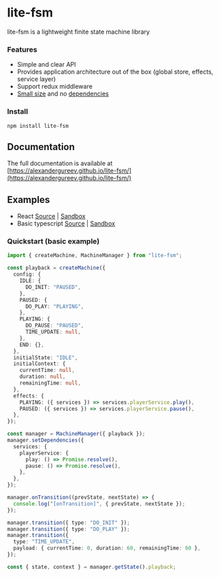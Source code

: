 # lite-fsm

lite-fsm is a lightweight finite state machine library

### Features

- Simple and clear API
- Provides application architecture out of the box (global store, effects, service layer)
- Support redux middleware
- [Small size](https://bundlephobia.com/package/lite-fsm) and no [dependencies](./package.json)

### Install

    npm install lite-fsm

## Documentation

The full documentation is available at [https://alexandergureev.github.io/lite-fsm/](https://alexandergureev.github.io/lite-fsm/)

## Examples

- React [Source](./examples/react.tsx) | [Sandbox]()
- Basic typescript [Source](./examples/basic.ts) | [Sandbox]()

### Quickstart (basic example)

```ts
import { createMachine, MachineManager } from "lite-fsm";

const playback = createMachine({
  config: {
    IDLE: {
      DO_INIT: "PAUSED",
    },
    PAUSED: {
      DO_PLAY: "PLAYING",
    },
    PLAYING: {
      DO_PAUSE: "PAUSED",
      TIME_UPDATE: null,
    },
    END: {},
  },
  initialState: "IDLE",
  initialContext: {
    currentTime: null,
    duration: null,
    remainingTime: null,
  },
  effects: {
    PLAYING: ({ services }) => services.playerService.play(),
    PAUSED: ({ services }) => services.playerService.pause(),
  },
});

const manager = MachineManager({ playback });
manager.setDependencies({
  services: {
    playerService: {
      play: () => Promise.resolve(),
      pause: () => Promise.resolve(),
    },
  },
});

manager.onTransition((prevState, nextState) => {
  console.log("[onTransition]", { prevState, nextState });
});

manager.transition({ type: "DO_INIT" });
manager.transition({ type: "DO_PLAY" });
manager.transition({
  type: "TIME_UPDATE",
  payload: { currentTime: 0, duration: 60, remainingTime: 60 },
});

const { state, context } = manager.getState().playback;
```
